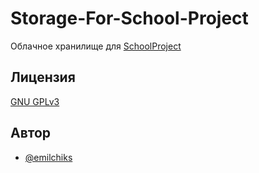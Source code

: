 # Storage-For-School-Project

Облачное хранилище для [SchoolProject](https://github.com/emilchiks/SchoolProject)


## Лицензия

[GNU GPLv3](https://github.com/emilchiks/SchoolProject/blob/main/LICENSE)


## Автор

- [@emilchiks](https://github.com/emilchiks)
